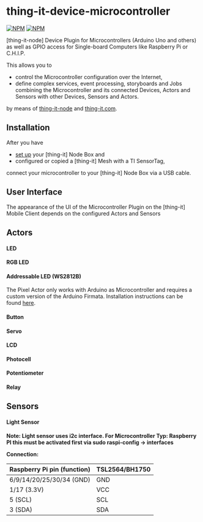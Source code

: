 # thing-it-device-microcontroller

[![NPM](https://nodei.co/npm/thing-it-device-microcontroller.png)](https://nodei.co/npm/thing-it-device-microcontroller/)
[![NPM](https://nodei.co/npm-dl/thing-it-device-microcontroller.png)](https://nodei.co/npm/thing-it-device-microcontroller/)

[thing-it-node] Device Plugin for Microcontrollers (Arduino Uno and others) as well as GPIO access for Single-board Computers like Raspberry Pi or C.H.I.P.

This allows you to 

* control the Microcontroller configuration over the Internet,
* define complex services, event processing, storyboards and Jobs combining the Microcontroller and its connected Devices, Actors and Sensors with other Devices, Sensors and Actors. 

by means of [thing-it-node](https://github.com/marcgille/thing-it-node) and [thing-it.com](http://www.thing-it.com).

## Installation

After you have 

* [set up](https://github.com/marcgille/thing-it-node/wiki/General-Installation) your [thing-it] Node Box and 
* configured or copied a [thing-it] Mesh with a TI SensorTag, 

connect your microcontroller to your [thing-it] Node Box via a USB cable.


## User Interface

The appearance of the UI of the Microcontroller Plugin on the [thing-it] Mobile Client depends on the configured Actors and Sensors

## Actors
#### LED

#### RGB LED

#### Addressable LED (WS2812B)
The Pixel Actor only works with Arduino as Microcontroller and requires a custom version of the Arduino Firmata. Installation instructions can be found [here](https://github.com/ajfisher/node-pixel/blob/master/docs/installation.md).


#### Button

#### Servo

#### LCD

#### Photocell

#### Potentiometer

#### Relay

## Sensors

#### Light Sensor
**Note: Light sensor uses i2c interface.
For Microcontroller Typ: Raspberry PI this must be activated first via sudo raspi-config -> interfaces**


**Connection:**

| Raspberry Pi pin (function)  |  TSL2564/BH1750|
|---|---|
| 6/9/14/20/25/30/34 (GND)|GND|
| 1/17 (3.3V)  |VCC|
| 5 (SCL)|SCL|
| 3 (SDA)|SDA|

